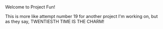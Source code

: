 Welcome to Project Fun!

This is more like attempt number 19 for another project I'm working on, but as they say, TWENTIESTH TIME IS THE CHARM!

